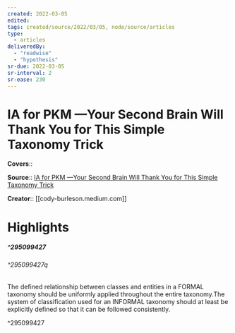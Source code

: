 ```yaml
---
created: 2022-03-05
edited:
tags: created/source/2022/03/05, node/source/articles
type: 
  - articles
deliveredBy: 
  - "readwise"
  - "hypothesis"
sr-due: 2022-03-05
sr-interval: 2
sr-ease: 230
---
```

# IA for PKM —Your Second Brain Will Thank You for This Simple Taxonomy Trick

**Covers**:: 

**Source**:: [IA for PKM —Your Second Brain Will Thank You for This Simple Taxonomy Trick](https://cody-burleson.medium.com/ia-for-pkm-your-second-brain-will-thank-you-for-this-simple-taxonomy-trick-1d339adb9da2)

**Creator**:: [[cody-burleson.medium.com]]

# Highlights
##### ^295099427



###### ^295099427q

The defined relationship between classes and entities in a FORMAL taxonomy should be uniformly applied throughout the entire taxonomy.The system of classification used for an INFORMAL taxonomy should at least be explicitly defined so that it can be followed consistently. 

^295099427

